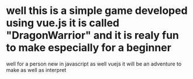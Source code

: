 #  well this is a simple game developed using vue.js it is called "DragonWarrior" and it is realy fun to make especially for a beginner
well for a person new in javascript as well vuejs it will be an adventure to make as well as interpret

